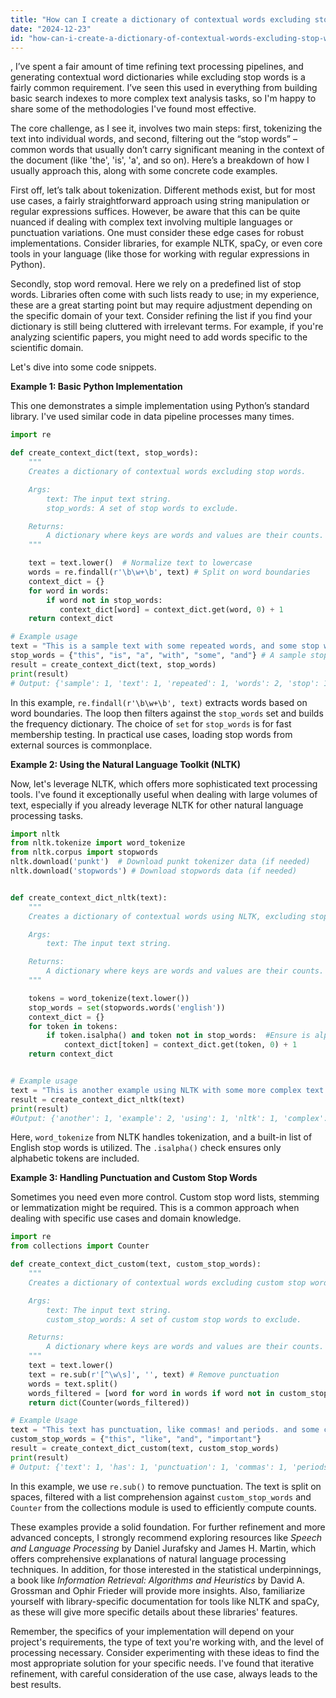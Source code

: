 ```yaml
---
title: "How can I create a dictionary of contextual words excluding stop words?"
date: "2024-12-23"
id: "how-can-i-create-a-dictionary-of-contextual-words-excluding-stop-words"
---
```


,  I’ve spent a fair amount of time refining text processing pipelines, and generating contextual word dictionaries while excluding stop words is a fairly common requirement. I’ve seen this used in everything from building basic search indexes to more complex text analysis tasks, so I'm happy to share some of the methodologies I've found most effective.

The core challenge, as I see it, involves two main steps: first, tokenizing the text into individual words, and second, filtering out the “stop words” – common words that usually don’t carry significant meaning in the context of the document (like 'the', 'is', 'a', and so on). Here’s a breakdown of how I usually approach this, along with some concrete code examples.

First off, let’s talk about tokenization. Different methods exist, but for most use cases, a fairly straightforward approach using string manipulation or regular expressions suffices. However, be aware that this can be quite nuanced if dealing with complex text involving multiple languages or punctuation variations. One must consider these edge cases for robust implementations. Consider libraries, for example NLTK, spaCy, or even core tools in your language (like those for working with regular expressions in Python).

Secondly, stop word removal. Here we rely on a predefined list of stop words. Libraries often come with such lists ready to use; in my experience, these are a great starting point but may require adjustment depending on the specific domain of your text. Consider refining the list if you find your dictionary is still being cluttered with irrelevant terms. For example, if you're analyzing scientific papers, you might need to add words specific to the scientific domain.

Let's dive into some code snippets.

**Example 1: Basic Python Implementation**

This one demonstrates a simple implementation using Python’s standard library. I've used similar code in data pipeline processes many times.

```python
import re

def create_context_dict(text, stop_words):
    """
    Creates a dictionary of contextual words excluding stop words.

    Args:
        text: The input text string.
        stop_words: A set of stop words to exclude.

    Returns:
        A dictionary where keys are words and values are their counts.
    """

    text = text.lower()  # Normalize text to lowercase
    words = re.findall(r'\b\w+\b', text) # Split on word boundaries
    context_dict = {}
    for word in words:
        if word not in stop_words:
           context_dict[word] = context_dict.get(word, 0) + 1
    return context_dict

# Example usage
text = "This is a sample text with some repeated words, and some stop words."
stop_words = {"this", "is", "a", "with", "some", "and"} # A sample stop words list.
result = create_context_dict(text, stop_words)
print(result)
# Output: {'sample': 1, 'text': 1, 'repeated': 1, 'words': 2, 'stop': 1}
```

In this example, `re.findall(r'\b\w+\b', text)` extracts words based on word boundaries. The loop then filters against the `stop_words` set and builds the frequency dictionary. The choice of `set` for `stop_words` is for fast membership testing. In practical use cases, loading stop words from external sources is commonplace.

**Example 2: Using the Natural Language Toolkit (NLTK)**

Now, let's leverage NLTK, which offers more sophisticated text processing tools. I've found it exceptionally useful when dealing with large volumes of text, especially if you already leverage NLTK for other natural language processing tasks.

```python
import nltk
from nltk.tokenize import word_tokenize
from nltk.corpus import stopwords
nltk.download('punkt')  # Download punkt tokenizer data (if needed)
nltk.download('stopwords') # Download stopwords data (if needed)


def create_context_dict_nltk(text):
    """
    Creates a dictionary of contextual words using NLTK, excluding stop words.

    Args:
        text: The input text string.

    Returns:
        A dictionary where keys are words and values are their counts.
    """

    tokens = word_tokenize(text.lower())
    stop_words = set(stopwords.words('english'))
    context_dict = {}
    for token in tokens:
        if token.isalpha() and token not in stop_words:  #Ensure is alpha
            context_dict[token] = context_dict.get(token, 0) + 1
    return context_dict


# Example usage
text = "This is another example using NLTK with some more complex text. This example has repeated words."
result = create_context_dict_nltk(text)
print(result)
#Output: {'another': 1, 'example': 2, 'using': 1, 'nltk': 1, 'complex': 1, 'text': 1, 'repeated': 1, 'words': 1}

```

Here, `word_tokenize` from NLTK handles tokenization, and a built-in list of English stop words is utilized. The `.isalpha()` check ensures only alphabetic tokens are included.

**Example 3: Handling Punctuation and Custom Stop Words**

Sometimes you need even more control. Custom stop word lists, stemming or lemmatization might be required. This is a common approach when dealing with specific use cases and domain knowledge.

```python
import re
from collections import Counter

def create_context_dict_custom(text, custom_stop_words):
    """
    Creates a dictionary of contextual words excluding custom stop words and punctuation.

    Args:
        text: The input text string.
        custom_stop_words: A set of custom stop words to exclude.

    Returns:
        A dictionary where keys are words and values are their counts.
    """
    text = text.lower()
    text = re.sub(r'[^\w\s]', '', text) # Remove punctuation
    words = text.split()
    words_filtered = [word for word in words if word not in custom_stop_words]
    return dict(Counter(words_filtered))

# Example Usage
text = "This text has punctuation, like commas! and periods. and some custom stop words like important."
custom_stop_words = {"this", "like", "and", "important"}
result = create_context_dict_custom(text, custom_stop_words)
print(result)
# Output: {'text': 1, 'has': 1, 'punctuation': 1, 'commas': 1, 'periods': 1, 'some': 1, 'custom': 1, 'stop': 1, 'words': 1}
```

In this example, we use `re.sub()` to remove punctuation. The text is split on spaces, filtered with a list comprehension against `custom_stop_words` and `Counter` from the collections module is used to efficiently compute counts.

These examples provide a solid foundation. For further refinement and more advanced concepts, I strongly recommend exploring resources like *Speech and Language Processing* by Daniel Jurafsky and James H. Martin, which offers comprehensive explanations of natural language processing techniques. In addition, for those interested in the statistical underpinnings, a book like *Information Retrieval: Algorithms and Heuristics* by David A. Grossman and Ophir Frieder will provide more insights. Also, familiarize yourself with library-specific documentation for tools like NLTK and spaCy, as these will give more specific details about these libraries' features.

Remember, the specifics of your implementation will depend on your project's requirements, the type of text you're working with, and the level of processing necessary. Consider experimenting with these ideas to find the most appropriate solution for your specific needs. I've found that iterative refinement, with careful consideration of the use case, always leads to the best results.
